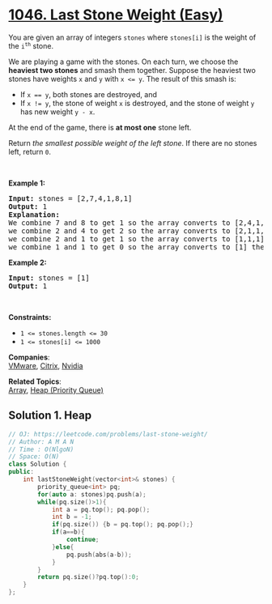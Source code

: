 # [1046. Last Stone Weight (Easy)](https://leetcode.com/problems/last-stone-weight/)

<p>You are given an array of integers <code>stones</code> where <code>stones[i]</code> is the weight of the <code>i<sup>th</sup></code> stone.</p>

<p>We are playing a game with the stones. On each turn, we choose the <strong>heaviest two stones</strong> and smash them together. Suppose the heaviest two stones have weights <code>x</code> and <code>y</code> with <code>x &lt;= y</code>. The result of this smash is:</p>

<ul>
	<li>If <code>x == y</code>, both stones are destroyed, and</li>
	<li>If <code>x != y</code>, the stone of weight <code>x</code> is destroyed, and the stone of weight <code>y</code> has new weight <code>y - x</code>.</li>
</ul>

<p>At the end of the game, there is <strong>at most one</strong> stone left.</p>

<p>Return <em>the smallest possible weight of the left stone</em>. If there are no stones left, return <code>0</code>.</p>

<p>&nbsp;</p>
<p><strong>Example 1:</strong></p>

<pre><strong>Input:</strong> stones = [2,7,4,1,8,1]
<strong>Output:</strong> 1
<strong>Explanation:</strong> 
We combine 7 and 8 to get 1 so the array converts to [2,4,1,1,1] then,
we combine 2 and 4 to get 2 so the array converts to [2,1,1,1] then,
we combine 2 and 1 to get 1 so the array converts to [1,1,1] then,
we combine 1 and 1 to get 0 so the array converts to [1] then that's the value of the last stone.
</pre>

<p><strong>Example 2:</strong></p>

<pre><strong>Input:</strong> stones = [1]
<strong>Output:</strong> 1
</pre>

<p>&nbsp;</p>
<p><strong>Constraints:</strong></p>

<ul>
	<li><code>1 &lt;= stones.length &lt;= 30</code></li>
	<li><code>1 &lt;= stones[i] &lt;= 1000</code></li>
</ul>


**Companies**:  
[VMware](https://leetcode.com/company/vmware), [Citrix](https://leetcode.com/company/citrix), [Nvidia](https://leetcode.com/company/nvidia)

**Related Topics**:  
[Array](https://leetcode.com/tag/array/), [Heap (Priority Queue)](https://leetcode.com/tag/heap-priority-queue/)

## Solution 1. Heap

```cpp
// OJ: https://leetcode.com/problems/last-stone-weight/
// Author: A M A N
// Time : O(NlgoN)
// Space: O(N)
class Solution {
public:
    int lastStoneWeight(vector<int>& stones) {
        priority_queue<int> pq;
        for(auto a: stones)pq.push(a);
        while(pq.size()>1){
            int a = pq.top(); pq.pop();
            int b = -1;
            if(pq.size()) {b = pq.top(); pq.pop();}
            if(a==b){
                continue;
            }else{
                pq.push(abs(a-b));
            }
        }
        return pq.size()?pq.top():0;
    }
};
```